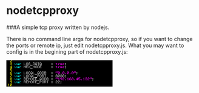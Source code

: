 # nodetcpproxy
###A simple tcp proxy written by nodejs.

There is no command line args for nodetcpproxy,
so if you want to change the ports or remote ip, just edit nodetcpproxy.js.
What you may want to config is in the begining part of nodetcpproxy.js:

![](/config.png)
